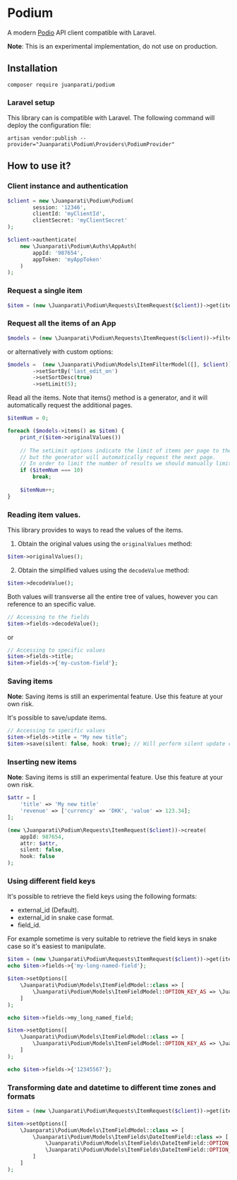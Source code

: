 # Podium

A modern [Podio](https://www.podio.com/) API client compatible with Laravel.


**Note**: This is an experimental implementation, do not use on production. 

## Installation

    composer require juanparati/podium


### Laravel setup
This library can is compatible with Laravel. The following command will deploy the configuration file:

```
artisan vendor:publish --provider="Juanparati\Podium\Providers\PodiumProvider"
```

## How to use it?


### Client instance and authentication

```php
$client = new \Juanparati\Podium\Podium(
        session: '12346',
        clientId: 'myClientId',
        clientSecret: 'myClientSecret'
);

$client->authenticate(
    new \Juanparati\Podium\Auths\AppAuth(
        appId: '987654',      
        appToken: 'myAppToken'
    )
);
```

### Request a single item

```php
$item = (new \Juanparati\Podium\Requests\ItemRequest($client))->get(itemId: 11111111);
```

### Request all the items of an App

```php
$models = (new \Juanparati\Podium\Requests\ItemRequest($client))->filter(appId: 987654);
```

or alternatively with custom options:

```php
$models =  (new \Juanparati\Podium\Models\ItemFilterModel([], $client))           
        ->setSortBy('last_edit_on')
        ->setSortDesc(true)
        ->setLimit(5);
```

Read all the items. Note that items() method is a generator, and it will automatically request the additional pages.


```php
$itemNum = 0;

foreach ($models->items() as $item) {
    print_r($item->originalValues())
    
    // The setLimit options indicate the limit of items per page to the request,
    // but the generator will automatically request the next page.
    // In order to limit the number of results we should manually limit the results.
    if ($itemNum === 10)
        break;
        
    $itemNum++;   
}
```


### Reading item values.

This library provides to ways to read the values of the items.

1. Obtain the original values using the `originalValues` method:

```php
$item->originalValues();
```

2. Obtain the simplified values using the `decodeValue` method:

```php
$item->decodeValue();
```

Both values will transverse all the entire tree of values, however you can reference to an specific value.

```php
// Accessing to the fields
$item->fields->decodeValue();
```

or 

```php
// Accessing to specific values
$item->fields->title;
$item->fields->{'my-custom-field'};
```

### Saving items

**Note**: Saving items is still an experimental feature. Use this feature at your own risk.

It's possible to save/update items.

```php
// Accessing to specific values
$item->fields->title = "My new title";
$item->save(silent: false, hook: true); // Will perform silent update calling the bounded hooks 
```


### Inserting new items

**Note**: Saving items is still an experimental feature. Use this feature at your own risk.

```php
$attr = [
    'title' => 'My new title'
    'revenue' => ['currency' => 'DKK', 'value' => 123.34];
];

(new \Juanparati\Podium\Requests\ItemRequest($client))->create(
    appId: 987654,
    attr: $attr,
    silent: false,
    hook: false
);
```

### Using different field keys

It's possible to retrieve the field keys using the following formats:

- external_id (Default).
- external_id in snake case format.
- field_id.

For example sometime is very suitable to retrieve the field keys in snake case so it's easiest to manipulate.


```php
$item = (new \Juanparati\Podium\Requests\ItemRequest($client))->get(itemId: 11111111);
echo $item->fields->{'my-long-named-field'};

$item->setOptions([
    \Juanparati\Podium\Models\ItemFieldModel::class => [
        \Juanparati\Podium\Models\ItemFieldModel::OPTION_KEY_AS => \Juanparati\Podium\Models\ItemFieldModel::KEY_AS_SNAKECASE,
    ]
);

echo $item->fields->my_long_named_field;

$item->setOptions([
    \Juanparati\Podium\Models\ItemFieldModel::class => [
        \Juanparati\Podium\Models\ItemFieldModel::OPTION_KEY_AS => \Juanparati\Podium\Models\ItemFieldModel::KEY_AS_FIELD_ID,
    ]
);

echo $item->fields->{'12345567'};
```


### Transforming date and datetime to different time zones and formats

```php
$item = (new \Juanparati\Podium\Requests\ItemRequest($client))->get(itemId: 11111111);

$item->setOptions([
    \Juanparati\Podium\Models\ItemFieldModel::class => [
        \Juanparati\Podium\Models\ItemFields\DateItemField::class => [
            \Juanparati\Podium\Models\ItemFields\DateItemField::OPTION_TIMEZONE => 'Europe/Copenhagen',
            \Juanparati\Podium\Models\ItemFields\DateItemField::OPTION_FORMAT => \Juanparati\Podium\Models\ItemFields\DateItemField::FORMAT_TIMESTAMP
        ]
    ]
);
```


